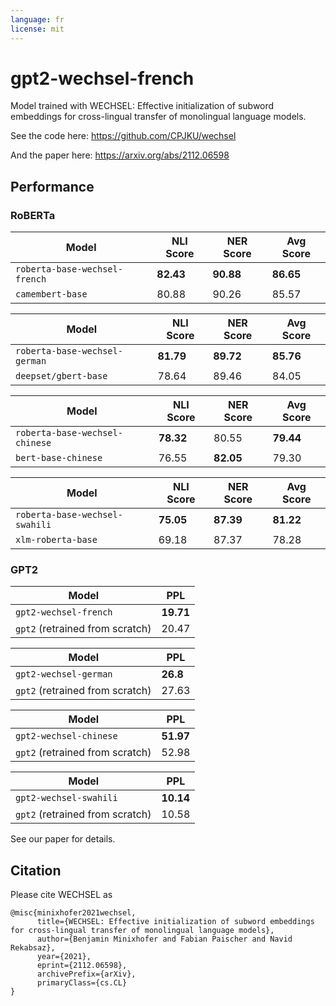 ```yaml
---
language: fr
license: mit
---
```


# gpt2-wechsel-french

Model trained with WECHSEL: Effective initialization of subword embeddings for cross-lingual transfer of monolingual language models.

See the code here: https://github.com/CPJKU/wechsel

And the paper here: https://arxiv.org/abs/2112.06598

## Performance

### RoBERTa

| Model | NLI Score | NER Score | Avg Score |
|---|---|---|---|
| `roberta-base-wechsel-french` | **82.43** | **90.88** | **86.65** |
| `camembert-base`   | 80.88 | 90.26 | 85.57 |


| Model | NLI Score | NER Score | Avg Score |
|---|---|---|---|
| `roberta-base-wechsel-german` | **81.79** | **89.72** | **85.76** |
| `deepset/gbert-base`   | 78.64 | 89.46 | 84.05 |

| Model | NLI Score | NER Score | Avg Score |
|---|---|---|---|
| `roberta-base-wechsel-chinese` | **78.32** | 80.55 | **79.44** |
| `bert-base-chinese`   | 76.55 | **82.05** | 79.30 |

| Model | NLI Score | NER Score | Avg Score |
|---|---|---|---|
| `roberta-base-wechsel-swahili` | **75.05** | **87.39** | **81.22** |
| `xlm-roberta-base`   | 69.18 | 87.37 | 78.28 |

### GPT2

| Model | PPL |
|---|---|
| `gpt2-wechsel-french` | **19.71** |
| `gpt2` (retrained from scratch)  | 20.47 |

| Model | PPL |
|---|---|
| `gpt2-wechsel-german` | **26.8** |
| `gpt2` (retrained from scratch)  | 27.63 |

| Model | PPL |
|---|---|
| `gpt2-wechsel-chinese` | **51.97** |
| `gpt2` (retrained from scratch)  | 52.98 |

| Model | PPL |
|---|---|
| `gpt2-wechsel-swahili` | **10.14** |
| `gpt2` (retrained from scratch)  | 10.58 |

See our paper for details.

## Citation

Please cite WECHSEL as

```
@misc{minixhofer2021wechsel,
      title={WECHSEL: Effective initialization of subword embeddings for cross-lingual transfer of monolingual language models}, 
      author={Benjamin Minixhofer and Fabian Paischer and Navid Rekabsaz},
      year={2021},
      eprint={2112.06598},
      archivePrefix={arXiv},
      primaryClass={cs.CL}
}
```
